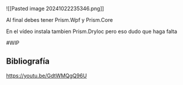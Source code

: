 
![[Pasted image 20241022235346.png]]

Al final debes tener Prism.Wpf y Prism.Core

En el vídeo instala tambien Prism.Dryloc pero eso dudo que haga falta

#WIP 
## Bibliografía

https://youtu.be/GdtWMQgQ96U 